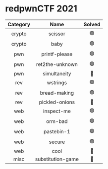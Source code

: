 # redpwnCTF 2021

| Category | Name | Solved |
|:---:|:---:|:---:|
| crypto | scissor | :green_circle: |
| crypto | baby | :green_circle: |
| pwn | printf-please | :green_circle: |
| pwn | ret2the-unknown | :green_circle: |
| pwn | simultaneity | :red_circle: |
| rev | wstrings | :green_circle: |
| rev | bread-making | :green_circle: |
| rev | pickled-onions | :red_circle: |
| web | inspect-me | :green_circle: |
| web | orm-bad | :green_circle: |
| web | pastebin-1 | :green_circle: |
| web | secure | :green_circle: |
| web | cool | :red_circle: |
| misc | substitution-game | :red_circle: |